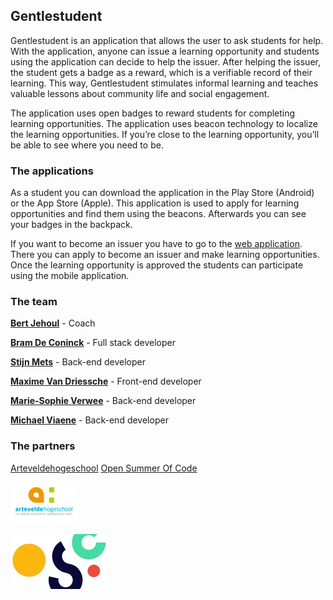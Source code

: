 ## Gentlestudent
Gentlestudent is an application that allows the user to ask students for help. With the application, anyone can issue a learning opportunity and students using the application can decide to help the issuer. After helping the issuer, the student gets a badge as a reward, which is a verifiable record of their learning. This way, Gentlestudent stimulates informal learning and teaches valuable lessons about community life and social engagement. 

The application uses open badges to reward students for completing learning opportunities. The application uses beacon technology to localize the learning opportunities. If you’re close to the learning opportunity, you’ll be able to see where you need to be.

### The applications
As a student you can download the application in the Play Store (Android) or the App Store (Apple). This application is used to apply for learning opportunities and find them using the beacons. Afterwards you can see your badges in the backpack.

If you want to become an issuer you have to go to the [web application](http://gentlestudent.gent/). There you can apply to become an issuer and make learning opportunities. Once the learning opportunity is approved the students can participate using the mobile application.

### The team
[**Bert Jehoul**](https://github.com/jeborsel) -
Coach

[**Bram De Coninck**](https://github.com/BramDC3) - 
Full stack developer

[**Stijn Mets**](https://github.com/StijnMets) - 
Back-end developer

[**Maxime Van Driessche**](https://github.com/mrvdries) - 
Front-end developer

[**Marie-Sophie Verwee**](https://github.com/MarieSophie4) - 
Back-end developer

[**Michael Viaene**](https://github.com/MichaelViaene) - 
Back-end developer


### The partners
[Arteveldehogeschool](https://www.arteveldehogeschool.be/) [Open Summer Of Code](http://2018.summerofcode.be/)

![artvelde](arteveldelogo.png)

![osoc](osoc.jpg)
